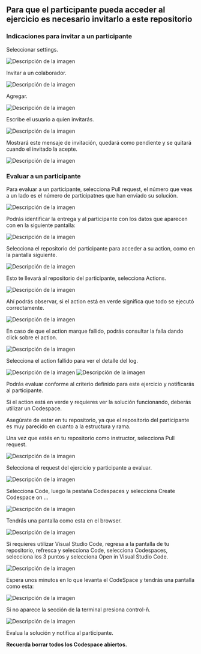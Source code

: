 ## **Para que el participante pueda acceder al ejercicio es necesario invitarlo a este repositorio**

### Indicaciones para invitar a un participante

Seleccionar settings.

![Descripción de la imagen](Imagenes/Img1.png) 

Invitar a un colaborador.

![Descripción de la imagen](Imagenes/Img2.png)

Agregar.

![Descripción de la imagen](Imagenes/Img3.png)

Escribe el usuario a quien invitarás.

![Descripción de la imagen](Imagenes/Img4.png)

Mostrará este mensaje de invitación, quedará como pendiente y se quitará cuando el invitado la acepte.

![Descripción de la imagen](Imagenes/Img5.png)

### Evaluar a un participante

Para evaluar a un participante, selecciona Pull request, el número que veas a un lado es el número de participatnes que han enviado su solución.

![Descripción de la imagen](Imagenes/Img32.png)

Podrás identificar la entrega y al participante con los datos que aparecen con en la siguiente pantalla:

![Descripción de la imagen](Imagenes/Img33.png)

Selecciona el repositorio del participante para acceder a su action, como en la pantalla siguiente.

![Descripción de la imagen](Imagenes/Img34.png)

Esto te llevará al repositorio del participante, selecciona Actions.

![Descripción de la imagen](Imagenes/Img35.png)

Ahí podrás observar, si el action está en verde significa que todo se ejecutó correctamente.

![Descripción de la imagen](Imagenes/Img36.png)

En caso de que el action marque fallido, podrás consultar la falla dando click sobre el action.

![Descripción de la imagen](Imagenes/Img24.png)

Selecciona el action fallido para ver el detalle del log.

![Descripción de la imagen](Imagenes/Img25.png)
![Descripción de la imagen](Imagenes/Img26.png)

Podrás evaluar conforme al criterio definido para este ejercicio y notificarás al participante.

Si el action está en verde y requieres ver la solución funcionando, deberás utilizar un Codespace.

Asegúrate de estar en tu repositorio, ya que el repositorio del participante es muy parecido en cuanto a la estructura y rama.

Una vez que estés en tu repositorio como instructor, selecciona Pull request.

![Descripción de la imagen](Imagenes/Img32.png)

Selecciona el request del ejercicio y participante a evaluar.

![Descripción de la imagen](Imagenes/Img33.png)

Selecciona Code, luego la pestaña Codespaces y selecciona Create Codespace on ...

![Descripción de la imagen](Imagenes/Img37.png)

Tendrás una pantalla como esta en el browser.

![Descripción de la imagen](Imagenes/Img38.png)

Si requieres utilizar Visual Studio Code, regresa a la pantalla de tu repositorio, refresca y selecciona Code, selecciona Codespaces, selecciona los 3 puntos y selecciona Open in Visual Studio Code.

![Descripción de la imagen](Imagenes/Img39.png)

Espera unos minutos en lo que levanta el CodeSpace y tendrás una pantalla como esta:

![Descripción de la imagen](Imagenes/Img20.png)

Si no aparece la sección de la terminal presiona control-ñ.

![Descripción de la imagen](Imagenes/Img21.png)

Evalua la solución y notifica al participante.

**Recuerda borrar todos los Codespace abiertos.**





